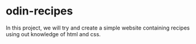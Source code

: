 # odin-recipes
In this project, we will try and create a simple website containing 
recipes using out knowledge of html and css.